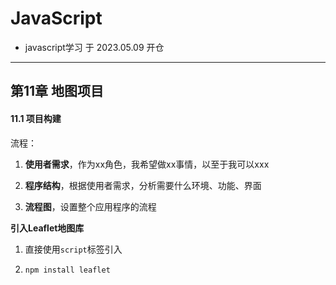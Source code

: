 # JavaScript

- javascript学习 于 2023.05.09 开仓

---

## 第11章 地图项目

#### 11.1 项目构建

流程：

1. **使用者需求**，作为xx角色，我希望做xx事情，以至于我可以xxx

2. **程序结构**，根据使用者需求，分析需要什么环境、功能、界面

3. **流程图**，设置整个应用程序的流程

**引入Leaflet地图库**

1. 直接使用`script`标签引入

2. `npm install leaflet`
